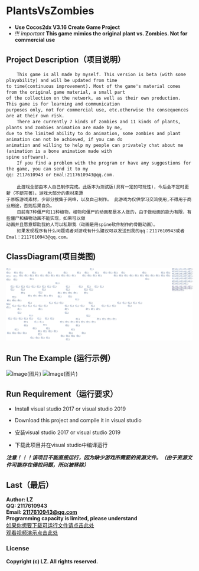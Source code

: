 # PlantsVsZombies
* **Use Cocos2dx V3.16 Create Game Project**<br>
* *!!! important*   **This game mimics the original plant vs. Zombies. Not for commercial use**<br>


## Project Description（项目说明）<br>
        This game is all made by myself. This version is beta (with some playability) and will be updated from time
    to time(continuous improvement). Most of the game's material comes from the original game material, a small part 
    of the collection on the network, as well as their own production. This game is for learning and communication 
    purposes only, not for commercial use, etc.otherwise the consequences are at their own risk.
        There are currently 7 kinds of zombies and 11 kinds of plants, plants and zombies animation are made by me, 
    due to the limited ability to do animation, some zombies and plant animation can not be achieved, if you can do
    animation and willing to help my people can privately chat about me (animation is a bone animation made with 
    spine software).
        If you find a problem with the program or have any suggestions for the game, you can send it to my 
    qq: 2117610943 or Emal:2117610943@qq.com.

        此游戏全部由本人自己制作完成。此版本为测试版(具有一定的可玩性)，今后会不定时更新（不断完善）。游戏大部分的素材来源
    于原版游戏素材，少部分搜集于网络，以及自己制作。 此游戏为仅供学习交流使用,不得用于商业用途，否则后果自负。 
        目前有7种僵尸和11种植物，植物和僵尸的动画都是本人做的，由于做动画的能力有限，有些僵尸和植物动画不能实现，如果可以做
    动画并且愿意帮助我的人可以私聊我（动画是用spine软件制作的骨骼动画）。
        如果发现程序有什么问题或者对游戏有什么建议可以发送到我的qq：2117610943或者Emal：2117610943@qq.com。

## ClassDiagram(项目类图)
![ClassDiagram](https://github.com/ErLinErYi/PlantsVsZombies/raw/master/ClassDiagram.png)

## Run The Example (运行示例）
![Image(图片)](https://img-blog.csdnimg.cn/20200110151132149.png?x-oss-process=image/watermark,type_ZmFuZ3poZW5naGVpdGk,shadow_10,text_aHR0cHM6Ly9ibG9nLmNzZG4ubmV0L3FxXzQwNjMwMjQ2,size_16,color_FFFFFF,t_70)
![Image(图片)](https://img-blog.csdnimg.cn/20191019220825998.png?x-oss-process=image/watermark,type_ZmFuZ3poZW5naGVpdGk,shadow_10,text_aHR0cHM6Ly9ibG9nLmNzZG4ubmV0L3FxXzQwNjMwMjQ2,size_16,color_FFFFFF,t_70)

## Run Requirement（运行要求）
* Install visual studio 2017 or visual studio 2019
* Download this project and compile it in visual studio

* 安装visual studio 2017 or visual studio 2019
* 下载此项目并在visual studio中编译运行<br>

***注意！！！该项目不能直接运行，因为缺少游戏所需要的资源文件。（由于资源文件可能存在侵权问题，所以被移除）***

## Last（最后）
**Author: LZ** <br>
**QQ: 2117610943** <br>
**Email: 2117610943@qq.com** <br>
**Programming capacity is limited, please understand**<br>
[如果你想要下载可运行文件请点击此处](https://blog.csdn.net/qq_40630246/article/details/102643196)<br>
[观看视频演示点击此处](https://www.bilibili.com/video/av83295018/)<br>

### License
**Copyright (c) LZ. All rights reserved.**

